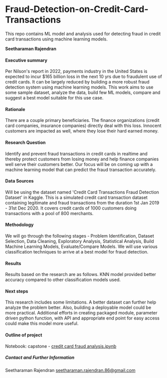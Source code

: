 # Fraud-Detection-on-Credit-Card-Transactions
This repo contains ML model and analysis used for detecting fraud in credit card transactions using machine learning models.

**Seetharaman Rajendran**

#### Executive summary
Per Nilson's report in 2022, payments industry in the United States is expected to incur $165 billion loss in the next 10 yrs due to fraudulent use of credit cards.
It can be largely reduced by building a more robust fraud detection system using machine learning models. 
This work aims to use some sample dataset, analyze the data, build few ML models, compare and suggest a best model suitable for this use case.

#### Rationale
There are a couple primary beneficiaries. The finance organizations (credit card companies, insurance companies) directly deal with this loss.
Innocent customers are impacted as well, where they lose their hard earned money.

#### Research Question
Identify and prevent fraud transactions in credit cards in realtime and thereby protect customers from losing money and help finance companies well serve their customers better.
Our focus will be on coming up with a machine learning model that can predict the fraud transaction accurately.

#### Data Sources
Will be using the dataset named 'Credit Card Transactions Fraud Detection Dataset' in Kaggle.
This is a simulated credit card transaction dataset containing legitimate and fraud transactions from the duration 1st Jan 2019 - 31st Dec 2020. 
It covers credit cards of 1000 customers doing transactions with a pool of 800 merchants.

#### Methodology
We will go through the following stages - Problem Identification, Dataset Selection, Data Cleaning, Exploratory Analysis, Statistical Analysis, Build Machine Learning Models, Evaluate/Compare Models.
We will use various classification techniques to arrive at a best model for fraud detection.

#### Results
Results based on the research are as follows.
KNN model provided better accuracy compared to other classification models used.

#### Next steps
This research includes some limitations. A better dataset can further help analyze the problem better.
Also, building a deployable model could be more practical. Additional efforts in creating packaged module,
parameter driven python function, with API and appropriate end point for easy access could make this model more useful.

#### Outline of project
Notebook: capstone - [credit card fraud analysis.ipynb](https://github.com/seetharamanr86/Fraud-Detection-on-Credit-Card-Transactions/blob/main/capstone%20-%20credit%20card%20fraud%20analysis.ipynb)

##### Contact and Further Information
Seetharaman Rajendran
seetharaman.rajendran.86@gmail.com

